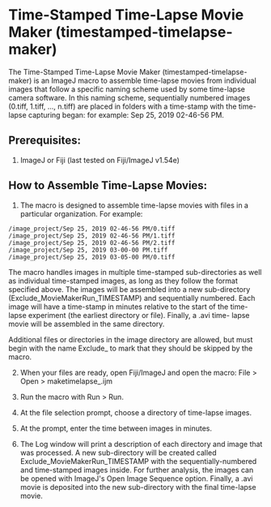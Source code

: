 # Time-Stamped Time-Lapse Movie Maker (timestamped-timelapse-maker)

The Time-Stamped Time-Lapse Movie Maker (timestamped-timelapse-maker) is an
ImageJ macro to assemble time-lapse movies from individual images that follow
a specific naming scheme used by some time-lapse camera software. In this
naming scheme, sequentially numbered images (0.tiff, 1.tiff, ..., n.tiff) are
placed in folders with a time-stamp with the time-lapse capturing began: 
for example: Sep 25, 2019 02-46-56 PM.

## Prerequisites:

1. ImageJ or Fiji (last tested on Fiji/ImageJ v1.54e)

## How to Assemble Time-Lapse Movies:

1. The macro is designed to assemble time-lapse movies with files in a
particular organization. For example:
```
/image_project/Sep 25, 2019 02-46-56 PM/0.tiff
/image_project/Sep 25, 2019 02-46-56 PM/1.tiff
/image_project/Sep 25, 2019 02-46-56 PM/2.tiff
/image_project/Sep 25, 2019 03-00-00 PM.tiff
/image_project/Sep 25, 2019 03-05-00 PM/0.tiff
```
The macro handles images in multiple time-stamped sub-directories as well
as individual time-stamped images, as long as they follow the format specified
above. The images will be assembled into a new sub-directory
(Exclude_MovieMakerRun_TIMESTAMP) and sequentially numbered.
Each image will have a time-stamp in minutes relative to the start of the
time-lapse experiment (the earliest directory or file). Finally, a .avi time-
lapse movie will be assembled in the same directory.

Additional files or directories in the image directory are allowed, but must
begin with the name Exclude_ to mark that they should be skipped by the macro.

2. When your files are ready, open Fiji/ImageJ and open the macro: 
File > Open > maketimelapse_.ijm

3. Run the macro with Run > Run.

4. At the file selection prompt, choose a directory of time-lapse images.

5. At the prompt, enter the time between images in minutes.

6. The Log window will print a description of each directory and image that
was processed. A new sub-directory will be created called
Exclude_MovieMakerRun_TIMESTAMP with the sequentially-numbered and time-stamped
images inside. For further analysis, the images can be opened with ImageJ's
Open Image Sequence option. Finally, a .avi movie is deposited into the new
sub-directory with the final time-lapse movie.

